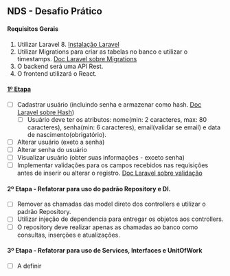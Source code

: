 ## NDS - Desafio Prático

#### Requisitos Gerais
1. Utilizar Laravel 8. [Instalação Laravel](https://laravel.com/docs/8.x/installation#installation-via-composer)
2. Utilizar Migrations para criar as tabelas no banco e utilizar o timestamps. [Doc Laravel sobre Migrations](https://laravel.com/docs/8.x/migrations#introduction)
3. O backend será uma API Rest.
4. O frontend utilizará o React.

#### [1º Etapa](https://github.com/IvanovAlmeida/nds_practice_challenge/tree/etapa_1)
- [ ] Cadastrar usuário (incluindo senha e armazenar como hash. [Doc Laravel sobre Hash](https://laravel.com/docs/8.x/hashing))
    - [ ] Usuário deve ter os atributos: nome(min: 2 caracteres, max: 80 caracteres), senha(min: 6 caracteres), email(validar se email) e data de nascimento(obrigatório).
- [ ] Alterar usuário (exeto a senha)
- [ ] Alterar senha do usuário
- [ ] Visualizar usuário (obter suas informações - exceto senha)
- [ ] Implementar validações para os campos recebidos nas requisições antes de inserir ou alterar o registro. [Doc Laravel sobre validação](https://laravel.com/docs/8.x/validation#quick-writing-the-validation-logic)

#### 2º Etapa - Refatorar para uso do padrão Repository e DI.
- [ ] Remover as chamadas das model direto dos controllers e utilizar o padrão Repository.
- [ ] Utilizar injeção de dependencia para entregar os objetos aos controllers.
- [ ] O repository deve realizar apenas as chamadas ao banco como consultas, inserções e atualizações.

#### 3º Etapa - Refatorar para uso de Services, Interfaces e UnitOfWork
- [ ] A definir
